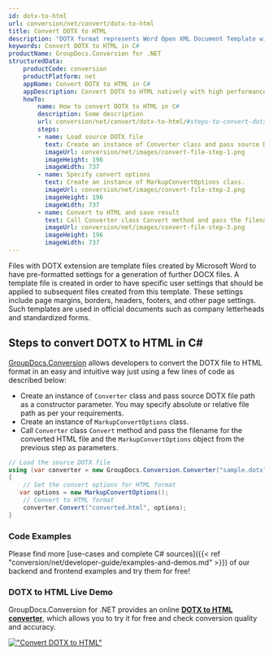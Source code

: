 ```yaml
---
id: dotx-to-html
url: conversion/net/convert/dotx-to-html
title: Convert DOTX to HTML
description: "DOTX format represents Word Open XML Document Template with .dotx extension. Learn how to convert DOTX to HTML file programmatically in C# language using GroupDocs.Conversion for .NET library."
keywords: Convert DOTX to HTML in C#
productName: GroupDocs.Conversion for .NET
structuredData:
    productCode: conversion
    productPlatform: net
    appName: Convert DOTX to HTML in C#
    appDescription: Convert DOTX to HTML natively with high performance using C# language and server side GroupDocs.Conversion for .NET APIs, without the use of any software like Microsoft or Open Office.
    howTo:
        name: How to convert DOTX to HTML in C# 
        description: Some description
        url: conversion/net/convert/dotx-to-html/#steps-to-convert-dotx-to-html-in-c
        steps:
        - name: Load source DOTX file 
          text: Create an instance of Converter class and pass source DOTX file path as a constructor parameter. You may specify absolute or relative file path as per your requirements. 
          imageUrl: conversion/net/images/convert-file-step-1.png
          imageHeight: 196
          imageWidth: 737
        - name: Specify convert options 
          text: Create an instance of MarkupConvertOptions class.
          imageUrl: conversion/net/images/convert-file-step-2.png
          imageHeight: 196
          imageWidth: 737
        - name: Convert to HTML and save result 
          text: Call Converter class Convert method and pass the filename for the converted HTML file and the MarkupConvertOptions object from the previous step as parameters.
          imageUrl: conversion/net/images/convert-file-step-3.png
          imageHeight: 196
          imageWidth: 737
---
```


Files with DOTX extension are template files created by Microsoft Word to have pre-formatted settings for a generation of further DOCX files. A template file is created in order to have specific user settings that should be applied to subsequent files created from this template. These settings include page margins, borders, headers, footers, and other page settings. Such templates are used in official documents such as company letterheads and standardized forms.

## Steps to convert DOTX to HTML in C#

[GroupDocs.Conversion](https://products.groupdocs.com/conversion/net) allows developers to convert the DOTX file to HTML format in an easy and intuitive way just using a few lines of code as described below:

* Create an instance of `Converter` class and pass source DOTX file path as a constructor parameter. You may specify absolute or relative file path as per your requirements. 
* Create an instance of `MarkupConvertOptions` class.
* Call `Converter` class `Convert` method and pass the filename for the converted HTML file and the `MarkupConvertOptions` object from the previous step as parameters.

```csharp
// Load the source DOTX file
using (var converter = new GroupDocs.Conversion.Converter("sample.dotx"))
{
    // Set the convert options for HTML format
   var options = new MarkupConvertOptions();
    // Convert to HTML format
    converter.Convert("converted.html", options);
}
```

### Code Examples

Please find more [use-cases and complete C# sources]({{< ref "conversion/net/developer-guide/examples-and-demos.md" >}}) of our backend and frontend examples and try them for free!

### DOTX to HTML Live Demo

GroupDocs.Conversion for .NET provides an online [**DOTX to HTML converter**](https://products.groupdocs.app/conversion/dotx-to-html), which allows you to try it for free and check conversion quality and accuracy.

[!["Convert DOTX to HTML"](conversion/net/images/convert-to-html/convert-dotx-to-html.png)](https://products.groupdocs.app/conversion/dotx-to-html)